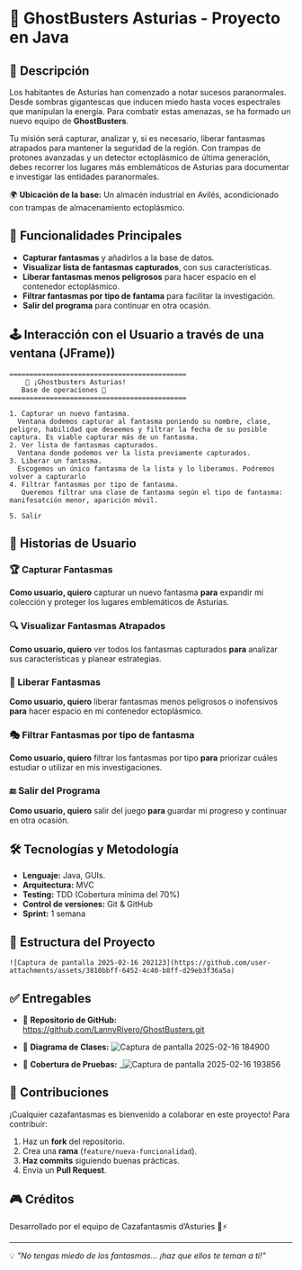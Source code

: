 # 👻 GhostBusters Asturias - Proyecto en Java

## 📜 Descripción
Los habitantes de Asturias han comenzado a notar sucesos paranormales. Desde sombras gigantescas que inducen miedo hasta voces espectrales que manipulan la energía. Para combatir estas amenazas, se ha formado un nuevo equipo de **GhostBusters**.

Tu misión será capturar, analizar y, si es necesario, liberar fantasmas atrapados para mantener la seguridad de la región. Con trampas de protones avanzadas y un detector ectoplásmico de última generación, debes recorrer los lugares más emblemáticos de Asturias para documentar e investigar las entidades paranormales.

🌍 **Ubicación de la base:** Un almacén industrial en Avilés, acondicionado con trampas de almacenamiento ectoplásmico.

## 🚀 Funcionalidades Principales
- **Capturar fantasmas** y añadirlos a la base de datos.
- **Visualizar lista de fantasmas capturados**, con sus características.
- **Liberar fantasmas menos peligrosos** para hacer espacio en el contenedor ectoplásmico.
- **Filtrar fantasmas por tipo de fantama** para facilitar la investigación.
- **Salir del programa** para continuar en otra ocasión.

## 🕹️ Interacción con el Usuario a través de una ventana (JFrame))
```
============================================
    👻 ¡Ghostbusters Asturias!
   Base de operaciones 👻
============================================

1. Capturar un nuevo fantasma.
  Ventana dodemos capturar al fantasma poniendo su nombre, clase, peligro, habilidad que deseemos y filtrar la fecha de su posible captura. Es viable capturar más de un fantasma.
2. Ver lista de fantasmas capturados.
  Ventana donde podemos ver la lista previamente capturados.
3. Liberar un fantasma.
  Escogemos un único fantasma de la lista y lo liberamos. Podremos volver a capturarlo
4. Filtrar fantasmas por tipo de fantasma.
   Queremos filtrar una clase de fantasma según el tipo de fantasma: manifesatción menor, aparición móvil.
  
5. Salir

```

## 📌 Historias de Usuario
### 🏆 Capturar Fantasmas
**Como usuario, quiero** capturar un nuevo fantasma **para** expandir mi colección y proteger los lugares emblemáticos de Asturias.

### 🔍 Visualizar Fantasmas Atrapados
**Como usuario, quiero** ver todos los fantasmas capturados **para** analizar sus características y planear estrategias.

### 🚪 Liberar Fantasmas
**Como usuario, quiero** liberar fantasmas menos peligrosos o inofensivos **para** hacer espacio en mi contenedor ectoplásmico.

### 🎭 Filtrar Fantasmas por tipo de fantasma
**Como usuario, quiero** filtrar los fantasmas por tipo **para** priorizar cuáles estudiar o utilizar en mis investigaciones.

### 🔚 Salir del Programa
**Como usuario, quiero** salir del juego **para** guardar mi progreso y continuar en otra ocasión.

## 🛠️ Tecnologías y Metodología
- **Lenguaje:** Java, GUIs.
- **Arquitectura:** MVC
- **Testing:** TDD (Cobertura mínima del 70%)
- **Control de versiones:** Git & GitHub
- **Sprint:** 1 semana

## 📂 Estructura del Proyecto
```
![Captura de pantalla 2025-02-16 202123](https://github.com/user-attachments/assets/3810bbff-6452-4c40-b8ff-d29eb3f36a5a)

```
## ✅ Entregables
- 📌 **Repositorio de GitHub:** https://github.com/LannyRivero/GhostBusters.git
- 📌 **Diagrama de Clases:** ![Captura de pantalla 2025-02-16 184900](https://github.com/user-attachments/assets/c7d3e952-318a-4615-8fbd-bf1cb0a201d6)

- 📌 **Cobertura de Pruebas:** _![Captura de pantalla 2025-02-16 193856](https://github.com/user-attachments/assets/4cec9ea9-8494-4f91-af3b-c932bd249776)




## 📢 Contribuciones
¡Cualquier cazafantasmas es bienvenido a colaborar en este proyecto! Para contribuir:
1. Haz un **fork** del repositorio.
2. Crea una **rama** (`feature/nueva-funcionalidad`).
3. **Haz commits** siguiendo buenas prácticas.
4. Envía un **Pull Request**.

## 🎮 Créditos
Desarrollado por el equipo de Cazafantasmis d’Asturies 🏰⚡

---
💡 *"No tengas miedo de los fantasmas... ¡haz que ellos te teman a ti!"*



